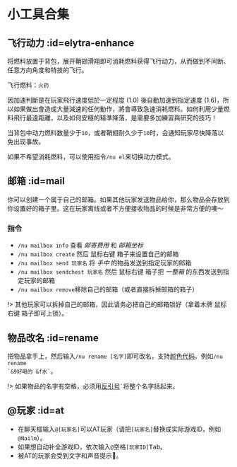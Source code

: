 # 小工具合集

## 飞行动力 :id=elytra-enhance

将燃料放置于背包，展开鞘翅滑翔即可消耗燃料获得飞行动力，从而做到不间断、任意方向角度和特技的飞行。

飞行燃料：`火药`

因加速判斷是在玩家飛行速度低於一定程度 (1.0) 後自動加速到指定速度 (1.6)，所以如果做出會造成大量減速的任何動作，將會導致急速消耗燃料。如何利用少量燃料飛行最遠距離，以及如何安穩的精準降落，是需要多加練習與研究的技巧！

当背包中动力燃料数量少于`10`，或者鞘翅耐久少于`10`时，会通知玩家尽快降落以免出现事故。

如果不希望消耗燃料，可以使用指令`/nu el`来切换动力模式。

## 邮箱 :id=mail

你可以创建一个属于自己的邮箱。如果其他玩家发送物品给你，那么物品会存放到你设置好的箱子里。这在玩家离线或者不方便接收物品的时候是非常方便的噢～

### 指令

- `/nu mailbox info` 查看 *邮寄费用* 和 *邮箱坐标*
- `/nu mailbox create` 然后 <kbd>鼠标右键</kbd> 箱子来设置自己的邮箱
- `/nu mailbox send 玩家名` 将 *手中* 的物品发送到指定玩家的邮箱
- `/nu mailbox sendchest 玩家名` 然后 <kbd>鼠标右键</kbd> 箱子把 *一整箱* 的东西发送到指定玩家的邮箱
- `/nu mailbox remove`移除自己的邮箱（或者直接拆掉邮箱的箱子）

!> 其他玩家可以拆掉自己的邮箱，因此请务必把自己的邮箱锁好（拿着木牌 <kbd>鼠标右键</kbd> 箱子即可上锁）。

## 物品改名 :id=rename

把物品拿手上，然后输入`/nu rename [名字]`即可改名，支持[颜色代码](/plugins/chatutil.md)。例如<code>/nu rename \`&9好喝的 &f水\`</code>。

!> 如果物品的名字有空格，必须用[反引号](https://w.wiki/83g)<code>`</code>将整个名字括起来。

## @玩家 :id=at

- 在聊天框输入`@[玩家名]`可以AT玩家（请把`[玩家名]`替换成实际游戏ID，例如`@Nailm`）。
- 如果想自动补全游戏ID，依次输入`@`<kbd>空格</kbd>`[玩家ID]`<kbd>Tab</kbd>。
- 被AT的玩家会受到文字和声音提示🔔。
